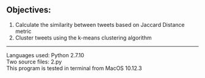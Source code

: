 ## Objectives:
1. Calculate the similarity between tweets based on Jaccard Distance metric  
2. Cluster tweets using the k-means clustering algorithm  

------  
Languages used: Python 2.7.10   
Two source files: 2.py   
This program is tested in terminal from MacOS 10.12.3     
 
